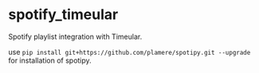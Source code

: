 # spotify_timeular
Spotify playlist integration with Timeular.

use `pip install git+https://github.com/plamere/spotipy.git --upgrade` for installation of spotipy.
